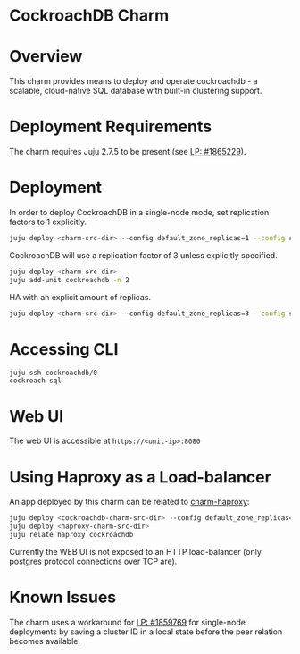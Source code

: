 CockroachDB Charm
==================================

# Overview

This charm provides means to deploy and operate cockroachdb - a scalable, cloud-native SQL database with built-in clustering support.

# Deployment Requirements

The charm requires Juju 2.7.5 to be present (see [LP: #1865229](https://bugs.launchpad.net/juju/+bug/1865229)).

# Deployment

In order to deploy CockroachDB in a single-node mode, set replication factors to 1 explicitly.

```bash
juju deploy <charm-src-dir> --config default_zone_replicas=1 --config system_data_replicas=1
```

CockroachDB will use a replication factor of 3 unless explicitly specified.

```bash
juju deploy <charm-src-dir>
juju add-unit cockroachdb -n 2
```

HA with an explicit amount of replicas.

```bash
juju deploy <charm-src-dir> --config default_zone_replicas=3 --config system_data_replicas=3 -n 3
```

# Accessing CLI

```
juju ssh cockroachdb/0
cockroach sql
```

# Web UI

The web UI is accessible at `https://<unit-ip>:8080`

# Using Haproxy as a Load-balancer

An app deployed by this charm can be related to [charm-haproxy](https://github.com/dshcherb/charm-haproxy):

```bash
juju deploy <cockroachdb-charm-src-dir> --config default_zone_replicas=3 --config system_data_replicas=3 -n 3
juju deploy <haproxy-charm-src-dir>
juju relate haproxy cockroachdb
```

Currently the WEB UI is not exposed to an HTTP load-balancer (only postgres protocol connections over TCP are).

# Known Issues

The charm uses a workaround for [LP: #1859769](https://bugs.launchpad.net/juju/+bug/1859769) for single-node deployments by saving a cluster ID in a local state before the peer relation becomes available.
